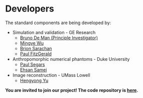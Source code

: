 # Developers
The standard components are being developed by:
* Simulation and validation - GE Research
  - [Bruno De Man (Principle Investigator)](https://www.ge.com/research/people/bruno-de-man)
  - [Mingye Wu](https://www.ge.com/research/people/mingye-wu)
  - [Brion Sarachan](https://www.ge.com/research/people/brion-sarachan)
  - [Paul FitzGerald](https://www.ge.com/research/people/paul-fitzgerald)
* Anthropomorphic numerical phantoms - Duke University
  - [Paul Segars](https://radiology.duke.edu/faculty/w-paul-segars-phd/)
  - [Ehsan Samei](https://radiology.duke.edu/faculty/ehsan-samei-phd/)
* Image reconstruction - UMass Lowell
  - [Hengyong Yu](https://www.uml.edu/engineering/electrical-computer/faculty/yu-hengyong.aspx)
  
**You are invited to join our project! The code repository is [here](https://github.com/xcist/code).**
